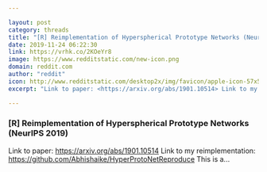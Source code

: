 ```yaml
---

layout: post
category: threads
title: "[R] Reimplementation of Hyperspherical Prototype Networks (NeurIPS 2019)"
date: 2019-11-24 06:22:30
link: https://vrhk.co/2KOeYr8
image: https://www.redditstatic.com/new-icon.png
domain: reddit.com
author: "reddit"
icon: http://www.redditstatic.com/desktop2x/img/favicon/apple-icon-57x57.png
excerpt: "Link to paper: <https://arxiv.org/abs/1901.10514> Link to my reimplementation: <https://github.com/Abhishaike/HyperProtoNetReproduce> This is a..."

---
```


### [R] Reimplementation of Hyperspherical Prototype Networks (NeurIPS 2019)

Link to paper: <https://arxiv.org/abs/1901.10514> Link to my reimplementation: <https://github.com/Abhishaike/HyperProtoNetReproduce> This is a...